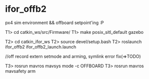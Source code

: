 # ifor_offb2

px4 sim environment && offboard setpoint'ing :P

T1> cd catkin_ws/src/Firmware/
T1> make posix_sitl_default gazebo

T2> cd catkin_ifor_ws
T2> source devel/setup.bash
T2> roslaunch ifor_offb2 ifor_offb2_launch.launch

//off record extern setmode and arming, symlink error fix(=>TODO)

T3> rosrun mavros mavsys mode -c OFFBOARD
T3> rosrun mavros mavsafety arm